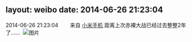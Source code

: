 layout: weibo
date: 2014-06-26 21:23:04
---
2014-06-26 21:23:04  &nbsp;&nbsp;&nbsp;&nbsp;&nbsp;&nbsp; 来自 <a href="http://app.weibo.com/t/feed/22zMnn" rel="nofollow">小米手机</a>
距离上次赤裸大战已经过去整整2年了…… ​​​
![图片](https://ww4.sinaimg.cn/large/6d2a6003jw1ehru0n3pa6j218g0p0wio.jpg)
